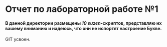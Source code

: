 # Отчет по лабораторной работе №1 

#### В данной директории размещены *10 suzen*-скриптов, представляю их вашему вниманию и надеюсь, что они не испортят настроение Букве. 
GIT усвоен.
